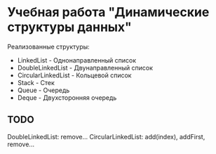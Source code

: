 # Учебная работа "Динамические структуры данных"

Реализованные структуры:
* LinkedList - Однонаправленный список
* DoubleLinkedList - Двунаправленный список
* CircularLinkedList - Кольцевой список
* Stack - Стек
* Queue - Очередь
* Deque - Двухсторонняя очередь

## TODO
DoubleLinkedList: remove...
CircularLinkedList: add(index), addFirst, remove...